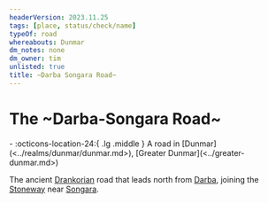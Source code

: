 ```yaml
---
headerVersion: 2023.11.25
tags: [place, status/check/name]
typeOf: road
whereabouts: Dunmar
dm_notes: none
dm_owner: tim
unlisted: true
title: ~Darba Songara Road~
---
```

# The ~Darba-Songara Road~
<div class="grid cards ext-narrow-margin ext-one-column" markdown>
-    :octicons-location-24:{ .lg .middle } A road in [Dunmar](<../realms/dunmar/dunmar.md>), [Greater Dunmar](<../greater-dunmar.md>)  
</div>


The ancient [Drankorian](<../../../history/drankorian-era/drankorian-empire.md>) road that leads north from [Darba](<../realms/dunmar/coastal-dunmar/darba/darba.md>), joining the [Stoneway](<./stoneway.md>) near [Songara](<../realms/dunmar/central-dunmar/songara.md>). 